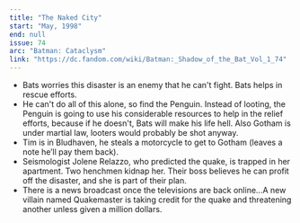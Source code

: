 ```yaml
---
title: "The Naked City"
start: "May, 1998"
end: null
issue: 74
arc: "Batman: Cataclysm"
link: "https://dc.fandom.com/wiki/Batman:_Shadow_of_the_Bat_Vol_1_74"
---
```


- Bats worries this disaster is an enemy that he can't fight. Bats helps in rescue efforts. 
- He can't do all of this alone, so find the Penguin. Instead of looting, the Penguin is going to use his considerable resources to help in the relief efforts, because if he doesn't, Bats will make his life hell. Also Gotham is under martial law, looters would probably be shot anyway. 
- Tim is in Bludhaven, he steals a motorcycle to get to Gotham (leaves a note he’ll pay them back).
- Seismologist Jolene Relazzo, who predicted the quake, is trapped in her apartment. Two henchmen kidnap her. Their boss believes he can profit off the disaster, and she is part of their plan.
- There is a news broadcast once the televisions are back online...A new villain named Quakemaster is taking credit for the quake and threatening another unless given a million dollars.
